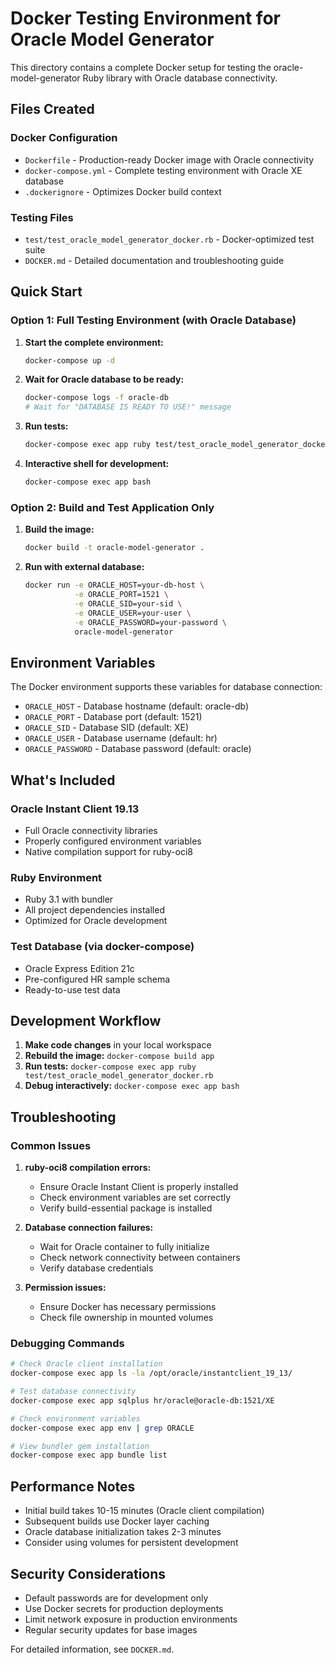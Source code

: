 # Docker Testing Environment for Oracle Model Generator

This directory contains a complete Docker setup for testing the oracle-model-generator Ruby library with Oracle database connectivity.

## Files Created

### Docker Configuration
- `Dockerfile` - Production-ready Docker image with Oracle connectivity
- `docker-compose.yml` - Complete testing environment with Oracle XE database
- `.dockerignore` - Optimizes Docker build context

### Testing Files
- `test/test_oracle_model_generator_docker.rb` - Docker-optimized test suite
- `DOCKER.md` - Detailed documentation and troubleshooting guide

## Quick Start

### Option 1: Full Testing Environment (with Oracle Database)

1. **Start the complete environment:**
   ```bash
   docker-compose up -d
   ```

2. **Wait for Oracle database to be ready:**
   ```bash
   docker-compose logs -f oracle-db
   # Wait for "DATABASE IS READY TO USE!" message
   ```

3. **Run tests:**
   ```bash
   docker-compose exec app ruby test/test_oracle_model_generator_docker.rb
   ```

4. **Interactive shell for development:**
   ```bash
   docker-compose exec app bash
   ```

### Option 2: Build and Test Application Only

1. **Build the image:**
   ```bash
   docker build -t oracle-model-generator .
   ```

2. **Run with external database:**
   ```bash
   docker run -e ORACLE_HOST=your-db-host \
              -e ORACLE_PORT=1521 \
              -e ORACLE_SID=your-sid \
              -e ORACLE_USER=your-user \
              -e ORACLE_PASSWORD=your-password \
              oracle-model-generator
   ```

## Environment Variables

The Docker environment supports these variables for database connection:

- `ORACLE_HOST` - Database hostname (default: oracle-db)
- `ORACLE_PORT` - Database port (default: 1521)
- `ORACLE_SID` - Database SID (default: XE)
- `ORACLE_USER` - Database username (default: hr)
- `ORACLE_PASSWORD` - Database password (default: oracle)

## What's Included

### Oracle Instant Client 19.13
- Full Oracle connectivity libraries
- Properly configured environment variables
- Native compilation support for ruby-oci8

### Ruby Environment
- Ruby 3.1 with bundler
- All project dependencies installed
- Optimized for Oracle development

### Test Database (via docker-compose)
- Oracle Express Edition 21c
- Pre-configured HR sample schema
- Ready-to-use test data

## Development Workflow

1. **Make code changes** in your local workspace
2. **Rebuild the image:** `docker-compose build app`
3. **Run tests:** `docker-compose exec app ruby test/test_oracle_model_generator_docker.rb`
4. **Debug interactively:** `docker-compose exec app bash`

## Troubleshooting

### Common Issues

1. **ruby-oci8 compilation errors:**
   - Ensure Oracle Instant Client is properly installed
   - Check environment variables are set correctly
   - Verify build-essential package is installed

2. **Database connection failures:**
   - Wait for Oracle container to fully initialize
   - Check network connectivity between containers
   - Verify database credentials

3. **Permission issues:**
   - Ensure Docker has necessary permissions
   - Check file ownership in mounted volumes

### Debugging Commands

```bash
# Check Oracle client installation
docker-compose exec app ls -la /opt/oracle/instantclient_19_13/

# Test database connectivity
docker-compose exec app sqlplus hr/oracle@oracle-db:1521/XE

# Check environment variables
docker-compose exec app env | grep ORACLE

# View bundler gem installation
docker-compose exec app bundle list
```

## Performance Notes

- Initial build takes 10-15 minutes (Oracle client compilation)
- Subsequent builds use Docker layer caching
- Oracle database initialization takes 2-3 minutes
- Consider using volumes for persistent development

## Security Considerations

- Default passwords are for development only
- Use Docker secrets for production deployments
- Limit network exposure in production environments
- Regular security updates for base images

For detailed information, see `DOCKER.md`.
